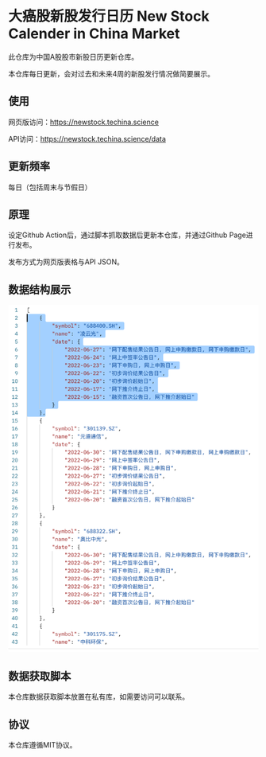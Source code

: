 # 大癌股新股发行日历 New Stock Calender in China Market

此仓库为中国A股股市新股日历更新仓库。

本仓库每日更新，会对过去和未来4周的新股发行情况做简要展示。

## 使用

网页版访问：<https://newstock.techina.science>

API访问：<https://newstock.techina.science/data>

## 更新频率

每日（包括周末与节假日）

## 原理

设定Github Action后，通过脚本抓取数据后更新本仓库，并通过Github Page进行发布。

发布方式为网页版表格与API JSON。

## 数据结构展示

![](./static/images/WX20220503-145941@2x.png)

## 数据获取脚本

本仓库数据获取脚本放置在私有库，如需要访问可以联系。

## 协议

本仓库遵循MIT协议。

